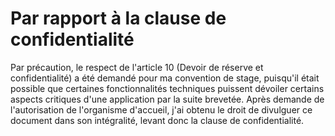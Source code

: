 # Par rapport à la clause de confidentialité
Par précaution, le respect de l'article 10 (Devoir de réserve et confidentialité) a été demandé pour ma convention de stage, puisqu'il était possible que certaines fonctionnalités techniques puissent dévoiler certains aspects critiques d'une application par la suite brevetée.
Après demande de l'autorisation de l'organisme d'accueil, j'ai obtenu le droit de divulguer ce document dans son intégralité, levant donc la clause de confidentialité.
